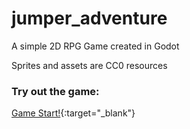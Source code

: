 # jumper_adventure

A simple 2D RPG Game created in Godot

Sprites and assets are CC0 resources

### Try out the game:

[Game Start!](https://june-han.github.io/jumper_adventure/){:target="_blank"}

